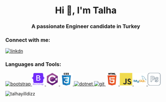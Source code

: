 <h1 align="center">Hi 👋, I'm Talha</h1>
<h3 align="center">A passionate Engineer candidate in Turkey</h3>




<h3 align="left">Connect with me:</h3>
<p align="left">
<a href="https://tr.linkedin.com/in/talha-y%C4%B1ld%C4%B1z-321783253?trk=people-guest_people_search-card" height="30" width="40" /><img src="https://cdn-icons-png.flaticon.com/512/174/174857.png" alt="linkdn" width="40" height="40"/></a>
</p>

<h3 align="left">Languages and Tools:</h3>
<p align="left"> <a href="https://www.w3schools.com/python/default.asp" target="_blank" rel="noreferrer"> <img src="https://www.svgrepo.com/show/376344/python.svg" alt="bootstrap" width="40" height="40"/> </a> <a href="https://getbootstrap.com" target="_blank" rel="noreferrer"> <img src="https://raw.githubusercontent.com/devicons/devicon/master/icons/bootstrap/bootstrap-plain-wordmark.svg" alt="bootstrap" width="40" height="40"/> </a> <a href="https://www.w3schools.com/cs/" target="_blank" rel="noreferrer"> <img src="https://raw.githubusercontent.com/devicons/devicon/master/icons/csharp/csharp-original.svg" alt="csharp" width="40" height="40"/> </a> <a href="https://www.w3schools.com/css/" target="_blank" rel="noreferrer"> <img src="https://raw.githubusercontent.com/devicons/devicon/master/icons/css3/css3-original-wordmark.svg" alt="css3" width="40" height="40"/> </a> <a href="https://dotnet.microsoft.com/" target="_blank" rel="noreferrer"> <img src="https://www.yusufsezer.com.tr/dosyalar/2019/03/net.png" alt="dotnet" width="40" height="40"/> </a> <a href="https://git-scm.com/" target="_blank" rel="noreferrer"> <img src="https://www.vectorlogo.zone/logos/git-scm/git-scm-icon.svg" alt="git" width="40" height="40"/> </a> <a href="https://www.w3.org/html/" target="_blank" rel="noreferrer"> <img src="https://raw.githubusercontent.com/devicons/devicon/master/icons/html5/html5-original-wordmark.svg" alt="html5" width="40" height="40"/> </a> <a href="https://developer.mozilla.org/en-US/docs/Web/JavaScript" target="_blank" rel="noreferrer"> <img src="https://raw.githubusercontent.com/devicons/devicon/master/icons/javascript/javascript-original.svg" alt="javascript" width="40" height="40"/> </a> <a href="https://www.mysql.com/" target="_blank" rel="noreferrer"> <img src="https://raw.githubusercontent.com/devicons/devicon/master/icons/mysql/mysql-original-wordmark.svg" alt="mysql" width="40" height="40"/> </a> <a href="https://www.photoshop.com/en" target="_blank" rel="noreferrer"> <img src="https://raw.githubusercontent.com/devicons/devicon/master/icons/photoshop/photoshop-line.svg" alt="photoshop" width="40" height="40"/> </a> </p>


<p><img align="left" src="https://github-readme-stats.vercel.app/api/top-langs/?username=talhayilldizz&theme=tokyonight&show_icons=true&hide_border=false&layout=compact" alt="talhayilldizz" /></p>


